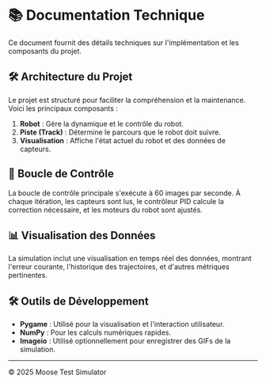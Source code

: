 # 📚 Documentation Technique

Ce document fournit des détails techniques sur l'implémentation et les composants du projet.

## 🛠️ Architecture du Projet

Le projet est structuré pour faciliter la compréhension et la maintenance. Voici les principaux composants :

1. **Robot** : Gère la dynamique et le contrôle du robot.
2. **Piste (Track)** : Détermine le parcours que le robot doit suivre.
3. **Visualisation** : Affiche l'état actuel du robot et des données de capteurs.

## 🔄 Boucle de Contrôle

La boucle de contrôle principale s'exécute à 60 images par seconde. À chaque itération, les capteurs sont lus, le contrôleur PID calcule la correction nécessaire, et les moteurs du robot sont ajustés.

## 📊 Visualisation des Données

La simulation inclut une visualisation en temps réel des données, montrant l'erreur courante, l'historique des trajectoires, et d'autres métriques pertinentes.

## 🛠️ Outils de Développement

- **Pygame** : Utilisé pour la visualisation et l'interaction utilisateur.
- **NumPy** : Pour les calculs numériques rapides.
- **Imageio** : Utilisé optionnellement pour enregistrer des GIFs de la simulation.

---

© 2025 Moose Test Simulator
